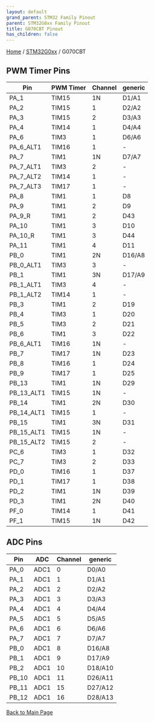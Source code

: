 ```yaml
---
layout: default
grand_parent: STM32 Family Pinout
parent: STM32G0xx Family Pinout
title: G070CBT Pinout
has_children: false
---
```


[Home](../../index) / [STM32G0xx](../index) / G070CBT

## PWM Timer Pins

| Pin | PWM Timer | Channel | generic |
| --- | --- | --- | --- |
| PA_1 | TIM15 | 1N | D1/A1 |
| PA_2 | TIM15 | 1 | D2/A2 |
| PA_3 | TIM15 | 2 | D3/A3 |
| PA_4 | TIM14 | 1 | D4/A4 |
| PA_6 | TIM3 | 1 | D6/A6 |
| PA_6_ALT1 | TIM16 | 1 | - |
| PA_7 | TIM1 | 1N | D7/A7 |
| PA_7_ALT1 | TIM3 | 2 | - |
| PA_7_ALT2 | TIM14 | 1 | - |
| PA_7_ALT3 | TIM17 | 1 | - |
| PA_8 | TIM1 | 1 | D8 |
| PA_9 | TIM1 | 2 | D9 |
| PA_9_R | TIM1 | 2 | D43 |
| PA_10 | TIM1 | 3 | D10 |
| PA_10_R | TIM1 | 3 | D44 |
| PA_11 | TIM1 | 4 | D11 |
| PB_0 | TIM1 | 2N | D16/A8 |
| PB_0_ALT1 | TIM3 | 3 | - |
| PB_1 | TIM1 | 3N | D17/A9 |
| PB_1_ALT1 | TIM3 | 4 | - |
| PB_1_ALT2 | TIM14 | 1 | - |
| PB_3 | TIM1 | 2 | D19 |
| PB_4 | TIM3 | 1 | D20 |
| PB_5 | TIM3 | 2 | D21 |
| PB_6 | TIM1 | 3 | D22 |
| PB_6_ALT1 | TIM16 | 1N | - |
| PB_7 | TIM17 | 1N | D23 |
| PB_8 | TIM16 | 1 | D24 |
| PB_9 | TIM17 | 1 | D25 |
| PB_13 | TIM1 | 1N | D29 |
| PB_13_ALT1 | TIM15 | 1N | - |
| PB_14 | TIM1 | 2N | D30 |
| PB_14_ALT1 | TIM15 | 1 | - |
| PB_15 | TIM1 | 3N | D31 |
| PB_15_ALT1 | TIM15 | 1N | - |
| PB_15_ALT2 | TIM15 | 2 | - |
| PC_6 | TIM3 | 1 | D32 |
| PC_7 | TIM3 | 2 | D33 |
| PD_0 | TIM16 | 1 | D37 |
| PD_1 | TIM17 | 1 | D38 |
| PD_2 | TIM1 | 1N | D39 |
| PD_3 | TIM1 | 2N | D40 |
| PF_0 | TIM14 | 1 | D41 |
| PF_1 | TIM15 | 1N | D42 |


## ADC Pins

| Pin | ADC | Channel | generic |
| --- | --- | --- | --- |
| PA_0 | ADC1 | 0 | D0/A0 |
| PA_1 | ADC1 | 1 | D1/A1 |
| PA_2 | ADC1 | 2 | D2/A2 |
| PA_3 | ADC1 | 3 | D3/A3 |
| PA_4 | ADC1 | 4 | D4/A4 |
| PA_5 | ADC1 | 5 | D5/A5 |
| PA_6 | ADC1 | 6 | D6/A6 |
| PA_7 | ADC1 | 7 | D7/A7 |
| PB_0 | ADC1 | 8 | D16/A8 |
| PB_1 | ADC1 | 9 | D17/A9 |
| PB_2 | ADC1 | 10 | D18/A10 |
| PB_10 | ADC1 | 11 | D26/A11 |
| PB_11 | ADC1 | 15 | D27/A12 |
| PB_12 | ADC1 | 16 | D28/A13 |


[Back to Main Page](../../index)